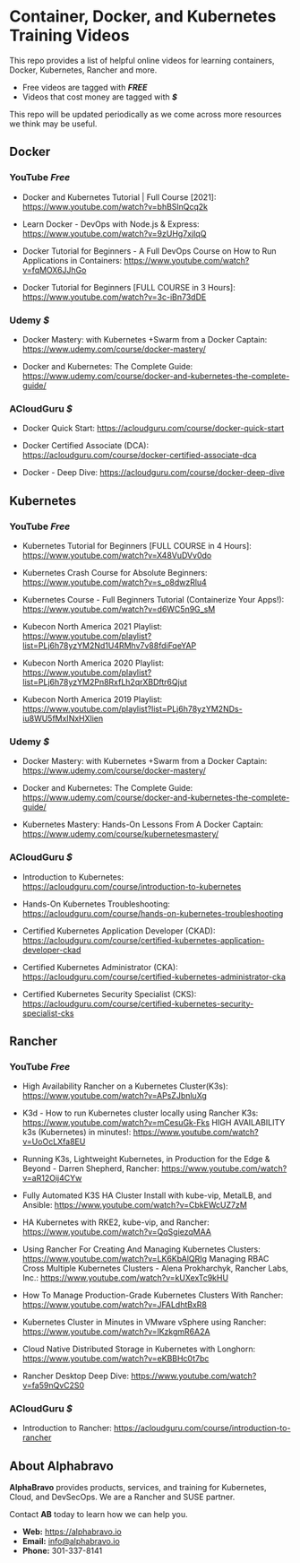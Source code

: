 # Container, Docker, and Kubernetes Training Videos

This repo provides a list of helpful online videos for learning containers, Docker, Kubernetes, Rancher and more.

- Free videos are tagged with ***FREE***
- Videos that cost money are tagged with ***$***

This repo will be updated periodically as we come across more resources we think may be useful.

## Docker

### YouTube ***Free***

- Docker and Kubernetes Tutorial | Full Course [2021]: https://www.youtube.com/watch?v=bhBSlnQcq2k 

- Learn Docker - DevOps with Node.js & Express: https://www.youtube.com/watch?v=9zUHg7xjIqQ 

- Docker Tutorial for Beginners - A Full DevOps Course on How to Run Applications in Containers: https://www.youtube.com/watch?v=fqMOX6JJhGo 

- Docker Tutorial for Beginners [FULL COURSE in 3 Hours]: https://www.youtube.com/watch?v=3c-iBn73dDE 

### Udemy ***$***

- Docker Mastery: with Kubernetes +Swarm from a Docker Captain: https://www.udemy.com/course/docker-mastery/ 

- Docker and Kubernetes: The Complete Guide: https://www.udemy.com/course/docker-and-kubernetes-the-complete-guide/ 

### ACloudGuru ***$***

- Docker Quick Start: https://acloudguru.com/course/docker-quick-start 

- Docker Certified Associate (DCA): https://acloudguru.com/course/docker-certified-associate-dca 

- Docker - Deep Dive: https://acloudguru.com/course/docker-deep-dive 

## Kubernetes

### YouTube ***Free***

- Kubernetes Tutorial for Beginners [FULL COURSE in 4 Hours]: https://www.youtube.com/watch?v=X48VuDVv0do 

- Kubernetes Crash Course for Absolute Beginners: https://www.youtube.com/watch?v=s_o8dwzRlu4 

- Kubernetes Course - Full Beginners Tutorial (Containerize Your Apps!): https://www.youtube.com/watch?v=d6WC5n9G_sM 

- Kubecon North America 2021 Playlist: https://www.youtube.com/playlist?list=PLj6h78yzYM2Nd1U4RMhv7v88fdiFqeYAP 

- Kubecon North America 2020 Playlist: https://www.youtube.com/playlist?list=PLj6h78yzYM2Pn8RxfLh2qrXBDftr6Qjut 

- Kubecon North America 2019 Playlist: https://www.youtube.com/playlist?list=PLj6h78yzYM2NDs-iu8WU5fMxINxHXlien 

### Udemy ***$***

- Docker Mastery: with Kubernetes +Swarm from a Docker Captain: https://www.udemy.com/course/docker-mastery/ 

- Docker and Kubernetes: The Complete Guide: https://www.udemy.com/course/docker-and-kubernetes-the-complete-guide/ 

- Kubernetes Mastery: Hands-On Lessons From A Docker Captain: https://www.udemy.com/course/kubernetesmastery/ 

### ACloudGuru ***$***

- Introduction to Kubernetes: https://acloudguru.com/course/introduction-to-kubernetes 

- Hands-On Kubernetes Troubleshooting: https://acloudguru.com/course/hands-on-kubernetes-troubleshooting 

- Certified Kubernetes Application Developer (CKAD): https://acloudguru.com/course/certified-kubernetes-application-developer-ckad 

- Certified Kubernetes Administrator (CKA): https://acloudguru.com/course/certified-kubernetes-administrator-cka 

- Certified Kubernetes Security Specialist (CKS): https://acloudguru.com/course/certified-kubernetes-security-specialist-cks 

## Rancher

### YouTube ***Free***

- High Availability Rancher on a Kubernetes Cluster(K3s): https://www.youtube.com/watch?v=APsZJbnluXg 

- K3d - How to run Kubernetes cluster locally using Rancher K3s: https://www.youtube.com/watch?v=mCesuGk-Fks 
HIGH AVAILABILITY k3s (Kubernetes) in minutes!: https://www.youtube.com/watch?v=UoOcLXfa8EU 

- Running K3s, Lightweight Kubernetes, in Production for the Edge & Beyond - Darren Shepherd, Rancher: https://www.youtube.com/watch?v=aR12Oij4CYw

- Fully Automated K3S HA Cluster Install with kube-vip, MetalLB, and Ansible: https://www.youtube.com/watch?v=CbkEWcUZ7zM 

- HA Kubernetes with RKE2, kube-vip, and Rancher: https://www.youtube.com/watch?v=QqSgiezqMAA

- Using Rancher For Creating And Managing Kubernetes Clusters: https://www.youtube.com/watch?v=LK6KbAlQRIg 
Managing RBAC Cross Multiple Kubernetes Clusters - Alena Prokharchyk, Rancher Labs, Inc.: https://www.youtube.com/watch?v=kUXexTc9kHU 

- How To Manage Production-Grade Kubernetes Clusters With Rancher: https://www.youtube.com/watch?v=JFALdhtBxR8 

- Kubernetes Cluster in Minutes in VMware vSphere using Rancher: https://www.youtube.com/watch?v=lKzkgmR6A2A 

- Cloud Native Distributed Storage in Kubernetes with Longhorn: https://www.youtube.com/watch?v=eKBBHc0t7bc 

- Rancher Desktop Deep Dive: https://www.youtube.com/watch?v=fa59nQvC2S0 

### ACloudGuru ***$***

- Introduction to Rancher: https://acloudguru.com/course/introduction-to-rancher 

## About Alphabravo

**AlphaBravo** provides products, services, and training for Kubernetes, Cloud, and DevSecOps. We are a Rancher and SUSE partner.

Contact **AB** today to learn how we can help you.

* **Web:** https://alphabravo.io
* **Email:** info@alphabravo.io
* **Phone:** 301-337-8141
